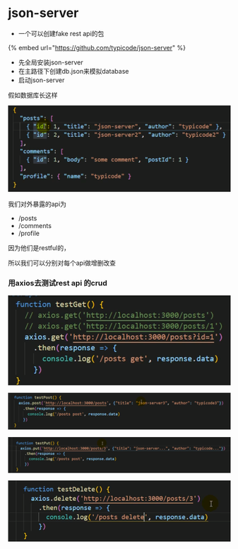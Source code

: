 # json-server

* 一个可以创建fake rest api的包

{% embed url="https://github.com/typicode/json-server" %}

* 先全局安装json-server
* 在主路径下创建db.json来模拟database
* 启动json-server

假如数据库长这样

![](../.gitbook/assets/image%20%28103%29.png)

我们对外暴露的api为

* /posts
* /comments
* /profile 

因为他们是restful的，

所以我们可以分别对每个api做增删改查

### 用axios去测试rest api 的crud

![](../.gitbook/assets/image%20%2899%29.png)

![](../.gitbook/assets/image%20%28101%29.png)

![](../.gitbook/assets/image%20%2891%29.png)

![](../.gitbook/assets/image%20%2895%29.png)

